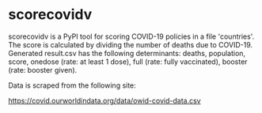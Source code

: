 # scorecovidv
scorecovidv is a PyPI tool for scoring COVID-19 policies in a file 'countries'.
The score is calculated by dividing the number of deaths due to COVID-19.
Generated result.csv has the following determinants:
deaths, population, score, onedose (rate: at least 1 dose), full (rate: fully vaccinated), booster (rate: booster given).

Data is scraped from the following site:

https://covid.ourworldindata.org/data/owid-covid-data.csv
